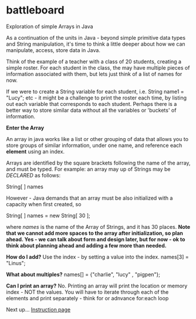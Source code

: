 # battleboard
Exploration of simple Arrays in Java

As a continuation of the units in Java - beyond simple primitive data types and String manipulation, it's time to think a little deeper about how we can manipulate, access, store data in Java.

Think of the example of a teacher with a class of 20 students, creating a simple roster.
For each student in the class, the may have multiple pieces of information associated with them, but lets just think of a list of names for now.

If we were to create a String variable for each student, i.e. String name1 = "Lucy"; etc - it might be a challenge to print the roster each time, by listing out each variable that corresponds to each student.  Perhaps there is a better way to store similar data without all the variables or 'buckets' of information.

**Enter the Array**

An array in java works like a list or other grouping of data that allows you to store groups of similar information, under one name, and reference each **element** using an index.

Arrays are identified by the square brackets following the name of the array, and must be typed.
For example:  an array may up of Strings may be *DECLARED* as follows:

String[ ] names

However - Java demands that an array must be also initialized with a capacity when first created, so

String[ ] names = new String[ 30 ];

where *names* is the name of the Array of Strings, and it has 30 places.  **Note that we cannot add more spaces to the array after initialization, so plan ahead.  Yes - we can talk about form and design later, but for now - ok to think about planning ahead and adding a few more than needed.**

**How do I add?**
Use the index - by setting a value into the index.
names[3] = "Linus";

**What about multiples?**
  names[] = {"charlie", "lucy" , "pigpen"};

**Can I print an array?**
  No. Printing an array will print the location or memory index - NOT the values.
  You will have to iterate through each of the elements and print separately - think for or adnvance for:each loop
  

Next up...
[Instruction page](../master/Instructions.md)
